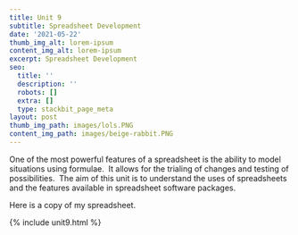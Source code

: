 ```yaml
---
title: Unit 9
subtitle: Spreadsheet Development
date: '2021-05-22'
thumb_img_alt: lorem-ipsum
content_img_alt: lorem-ipsum
excerpt: Spreadsheet Development
seo:
  title: ''
  description: ''
  robots: []
  extra: []
  type: stackbit_page_meta
layout: post
thumb_img_path: images/lols.PNG
content_img_path: images/beige-rabbit.PNG
---
```

​One of the most powerful features of a spreadsheet is the ability to model situations using formulae.  It allows for the trialing of changes and testing of possibilities.  The aim of this unit is to understand the uses of spreadsheets and the features available in spreadsheet software packages.



Here is a copy of my spreadsheet.

{% include unit9.html %}

